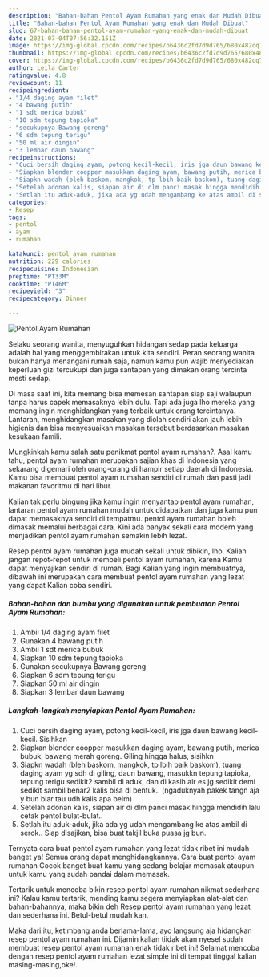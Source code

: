 ```yaml
---
description: "Bahan-bahan Pentol Ayam Rumahan yang enak dan Mudah Dibuat"
title: "Bahan-bahan Pentol Ayam Rumahan yang enak dan Mudah Dibuat"
slug: 67-bahan-bahan-pentol-ayam-rumahan-yang-enak-dan-mudah-dibuat
date: 2021-07-04T07:56:32.151Z
image: https://img-global.cpcdn.com/recipes/b6436c2fd7d9d765/680x482cq70/pentol-ayam-rumahan-foto-resep-utama.jpg
thumbnail: https://img-global.cpcdn.com/recipes/b6436c2fd7d9d765/680x482cq70/pentol-ayam-rumahan-foto-resep-utama.jpg
cover: https://img-global.cpcdn.com/recipes/b6436c2fd7d9d765/680x482cq70/pentol-ayam-rumahan-foto-resep-utama.jpg
author: Leila Carter
ratingvalue: 4.8
reviewcount: 11
recipeingredient:
- "1/4 daging ayam filet"
- "4 bawang putih"
- "1 sdt merica bubuk"
- "10 sdm tepung tapioka"
- "secukupnya Bawang goreng"
- "6 sdm tepung terigu"
- "50 ml air dingin"
- "3 lembar daun bawang"
recipeinstructions:
- "Cuci bersih daging ayam, potong kecil-kecil, iris jga daun bawang kecil-kecil. Sisihkan"
- "Siapkan blender coopper masukkan daging ayam, bawang putih, merica bubuk, bawang merah goreng. Giling hingga halus, sisihkn"
- "Siapkn wadah (bleh baskom, mangkok, tp lbih baik baskom), tuang daging ayam yg sdh di giling, daun bawang, masukkn tepung tapioka, tepung terigu sedikit2 sambil di aduk, dan di kasih air es jg sedikit demi sedikit sambil benar2 kalis bisa di bentuk.. (ngaduknyah pakek tangn aja y bun biar tau udh kalis apa belm)"
- "Setelah adonan kalis, siapan air di dlm panci masak hingga mendidih lalu cetak pentol bulat-bulat.."
- "Setlah itu aduk-aduk, jika ada yg udah mengambang ke atas ambil di serok.. Siap disajikan, bisa buat takjil buka puasa jg bun."
categories:
- Resep
tags:
- pentol
- ayam
- rumahan

katakunci: pentol ayam rumahan 
nutrition: 229 calories
recipecuisine: Indonesian
preptime: "PT33M"
cooktime: "PT46M"
recipeyield: "3"
recipecategory: Dinner

---
```



![Pentol Ayam Rumahan](https://img-global.cpcdn.com/recipes/b6436c2fd7d9d765/680x482cq70/pentol-ayam-rumahan-foto-resep-utama.jpg)

Selaku seorang wanita, menyuguhkan hidangan sedap pada keluarga adalah hal yang menggembirakan untuk kita sendiri. Peran seorang  wanita bukan hanya menangani rumah saja, namun kamu pun wajib menyediakan keperluan gizi tercukupi dan juga santapan yang dimakan orang tercinta mesti sedap.

Di masa  saat ini, kita memang bisa memesan santapan siap saji walaupun tanpa harus capek memasaknya lebih dulu. Tapi ada juga lho mereka yang memang ingin menghidangkan yang terbaik untuk orang tercintanya. Lantaran, menghidangkan masakan yang diolah sendiri akan jauh lebih higienis dan bisa menyesuaikan masakan tersebut berdasarkan masakan kesukaan famili. 



Mungkinkah kamu salah satu penikmat pentol ayam rumahan?. Asal kamu tahu, pentol ayam rumahan merupakan sajian khas di Indonesia yang sekarang digemari oleh orang-orang di hampir setiap daerah di Indonesia. Kamu bisa membuat pentol ayam rumahan sendiri di rumah dan pasti jadi makanan favoritmu di hari libur.

Kalian tak perlu bingung jika kamu ingin menyantap pentol ayam rumahan, lantaran pentol ayam rumahan mudah untuk didapatkan dan juga kamu pun dapat memasaknya sendiri di tempatmu. pentol ayam rumahan boleh dimasak memalui berbagai cara. Kini ada banyak sekali cara modern yang menjadikan pentol ayam rumahan semakin lebih lezat.

Resep pentol ayam rumahan juga mudah sekali untuk dibikin, lho. Kalian jangan repot-repot untuk membeli pentol ayam rumahan, karena Kamu dapat menyajikan sendiri di rumah. Bagi Kalian yang ingin membuatnya, dibawah ini merupakan cara membuat pentol ayam rumahan yang lezat yang dapat Kalian coba sendiri.

<!--inarticleads1-->

##### Bahan-bahan dan bumbu yang digunakan untuk pembuatan Pentol Ayam Rumahan:

1. Ambil 1/4 daging ayam filet
1. Gunakan 4 bawang putih
1. Ambil 1 sdt merica bubuk
1. Siapkan 10 sdm tepung tapioka
1. Gunakan secukupnya Bawang goreng
1. Siapkan 6 sdm tepung terigu
1. Siapkan 50 ml air dingin
1. Siapkan 3 lembar daun bawang




<!--inarticleads2-->

##### Langkah-langkah menyiapkan Pentol Ayam Rumahan:

1. Cuci bersih daging ayam, potong kecil-kecil, iris jga daun bawang kecil-kecil. Sisihkan
1. Siapkan blender coopper masukkan daging ayam, bawang putih, merica bubuk, bawang merah goreng. Giling hingga halus, sisihkn
1. Siapkn wadah (bleh baskom, mangkok, tp lbih baik baskom), tuang daging ayam yg sdh di giling, daun bawang, masukkn tepung tapioka, tepung terigu sedikit2 sambil di aduk, dan di kasih air es jg sedikit demi sedikit sambil benar2 kalis bisa di bentuk.. (ngaduknyah pakek tangn aja y bun biar tau udh kalis apa belm)
1. Setelah adonan kalis, siapan air di dlm panci masak hingga mendidih lalu cetak pentol bulat-bulat..
1. Setlah itu aduk-aduk, jika ada yg udah mengambang ke atas ambil di serok.. Siap disajikan, bisa buat takjil buka puasa jg bun.




Ternyata cara buat pentol ayam rumahan yang lezat tidak ribet ini mudah banget ya! Semua orang dapat menghidangkannya. Cara buat pentol ayam rumahan Cocok banget buat kamu yang sedang belajar memasak ataupun untuk kamu yang sudah pandai dalam memasak.

Tertarik untuk mencoba bikin resep pentol ayam rumahan nikmat sederhana ini? Kalau kamu tertarik, mending kamu segera menyiapkan alat-alat dan bahan-bahannya, maka bikin deh Resep pentol ayam rumahan yang lezat dan sederhana ini. Betul-betul mudah kan. 

Maka dari itu, ketimbang anda berlama-lama, ayo langsung aja hidangkan resep pentol ayam rumahan ini. Dijamin kalian tiidak akan nyesel sudah membuat resep pentol ayam rumahan enak tidak ribet ini! Selamat mencoba dengan resep pentol ayam rumahan lezat simple ini di tempat tinggal kalian masing-masing,oke!.

